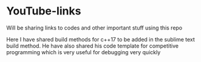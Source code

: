 # YouTube-links
Will be sharing links to codes and other important stuff using this repo


Here I have shared build methods for c++17 to be added in the sublime text build method.
He have also shared his code template for competitive programming which is very useful for debugging very quickly
